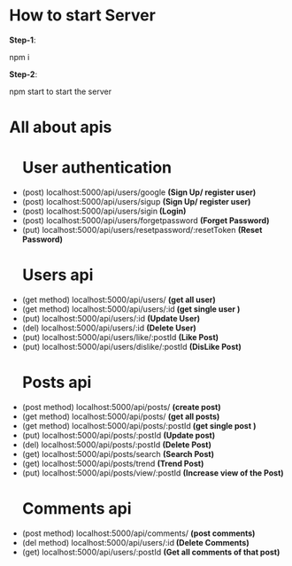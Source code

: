 <h1>How to start Server</h1>
<b>Step-1</b>: <p>npm i</p>
<b>Step-2</b>: <p>
npm start to start the server
</p>
<h1>All about apis</h1>
<ul>
 <h1> User authentication </h1>
<li>(post) localhost:5000/api/users/google <b> (Sign Up/ register user)</b> </li>
<li>(post) localhost:5000/api/users/sigup <b> (Sign Up/ register user)</b> </li>
<li>(post) localhost:5000/api/users/sigin<b> (Login) </b> </li>
<li>(post) localhost:5000/api/users/forgetpassword <b> (Forget Password) </b> </li>
<li> (put) localhost:5000/api/users/resetpassword/:resetToken <b> (Reset Password)</b> </li>
</ul>


 <ul>
 <h1> Users api </h1>
<li>(get method) localhost:5000/api/users/ <b> (get all user)</b> </li>
<li>(get method) localhost:5000/api/users/:id<b> (get single user ) </b> </li>
<li> (put) localhost:5000/api/users/:id <b> (Update User) </b> </li>
<li>(del) localhost:5000/api/users/:id <b> (Delete User)</b> </li>
<li>(put) localhost:5000/api/users/like/:postId <b> (Like Post)</b> </li>
<li>(put) localhost:5000/api/users/dislike/:postId <b> (DisLike Post)</b> </li>
</ul>
 <ul>
 <h1> Posts api </h1>
<li>(post method) localhost:5000/api/posts/ <b> (create  post)</b> </li>
<li>(get method) localhost:5000/api/posts/ <b> (get all posts)</b> </li>
<li>(get method) localhost:5000/api/posts/:postId<b> (get single post ) </b> </li>
<li> (put) localhost:5000/api/posts/:postId <b> (Update post) </b> </li>
<li>(del) localhost:5000/api/posts/:postId <b> (Delete Post)</b> </li>
<li>(get) localhost:5000/api/posts/search <b> (Search Post)</b> </li>
<li>(get) localhost:5000/api/posts/trend <b> (Trend Post)</b> </li>
<li>(put) localhost:5000/api/posts/view/:postId <b> (Increase view of the Post)</b> </li>
</ul>

 <ul>
 <h1> Comments api </h1>
<li>(post method) localhost:5000/api/comments/ <b> (post comments)</b> </li>
<li>(del method) localhost:5000/api/users/:id<b> (Delete Comments) </b> </li>
<li> (get) localhost:5000/api/users/:postId <b> (Get all comments of that post) </b> </li>
 
</ul>
